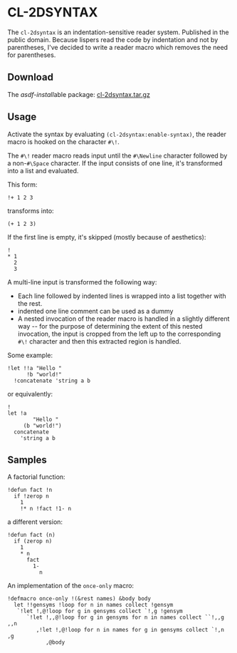 # CL-2DSYNTAX

The `cl-2dsyntax` is an indentation-sensitive reader system. Published in the public domain. Because lispers read the code by indentation and not by parentheses, I've decided to write a reader macro which removes the need for parentheses.

## Download

The *asdf-install*able package: [cl-2dsyntax.tar.gz](https://goheeca.github.com/ql-goheecus/lisp/cl-2dsyntax/cl-2dsyntax-20120820.tgz)

## Usage

Activate the syntax by evaluating `(cl-2dsyntax:enable-syntax)`, the reader macro is hooked on the character `#\!`.

The `#\!` reader macro reads input until the `#\Newline` character followed by a non-`#\Space` character. If the input consists of one line, it's transformed into a list and evaluated.

This form:

```
!+ 1 2 3
```

transforms into:

```
(+ 1 2 3)
```

If the first line is empty, it's skipped (mostly because of aesthetics):

```
!
* 1
  2
  3
```

A multi-line input is transformed the following way:

* Each line followed by indented lines is wrapped into a list together with the rest.
* indented one line comment can be used as a dummy
* A nested invocation of the reader macro is handled in a slightly different way -- for the purpose of determining the extent of this nested invocation, the input is cropped from the left up to the corresponding `#\!` character and then this extracted region is handled.

Some example:

```
!let !!a "Hello "
      !b "world!"
  !concatenate 'string a b
```

or equivalently:

```
!
let !a
        "Hello "
     (b "world!")
  concatenate
    'string a b
```

## Samples

A factorial function:

```
!defun fact !n
  if !zerop n
    1
    !* n !fact !1- n
```

a different version:

```
!defun fact (n)
  if (zerop n)
    1
    * n
      fact
        1-
          n
```

An implementation of the `once-only` macro:

```
!defmacro once-only !(&rest names) &body body
  let !!gensyms !loop for n in names collect !gensym
   `!let !,@!loop for g in gensyms collect `!,g !gensym
      `!let !,,@!loop for g in gensyms for n in names collect ``!,,g ,,n
         ,!let !,@!loop for n in names for g in gensyms collect `!,n ,g
            ,@body
```
